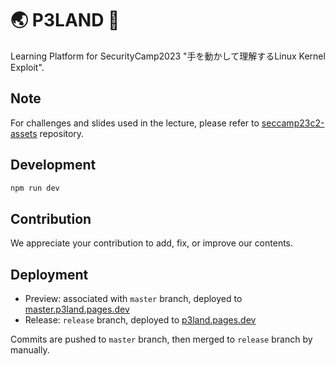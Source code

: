 # 🌏 P3LAND 🎀

Learning Platform for SecurityCamp2023 "手を動かして理解するLinux Kernel Exploit".

## Note

For challenges and slides used in the lecture, please refer to [seccamp23c2-assets](https://github.com/smallkirby/seccamp23c2-assets) repository.

## Development

```bash
npm run dev
```

## Contribution

We appreciate your contribution to add, fix, or improve our contents.

## Deployment

- Preview: associated with `master` branch, deployed to [master.p3land.pages.dev](https://master.p3land.pages.dev/)
- Release: `release` branch, deployed to [p3land.pages.dev](https://p3land.pages.dev/)

Commits are pushed to `master` branch, then merged to `release` branch by manually.
